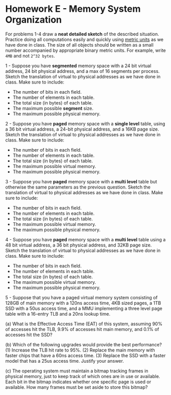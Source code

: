 # Homework E - Memory System Organization

For problems 1-4 draw a **neat detailed sketch** of the described
situation.  Practice doing all computations easily and quickly using [metric units](metric.md)
as we have done in class.  The size of all objects should be written as a small number
accompanied by appropriate binary metric units.  For example, write `4MB` and not `2^32 bytes`.

1 - Suppose you have **segmented** memory space with a 24 bit virtual address, 24 bit physical address,
and a max of 16 segments per process.  Sketch the translation of virtual to physical addresses as we have done in class. Make sure to include:
- The number of bits in each field.
- The number of elements in each table.
- The total size (in bytes) of each table.
- The maximum possible **segment** size.
- The maximum possible physical memory.

2 - Suppose you have **paged** memory space with a **single level** table,
using a 36 bit virtual address, a 24-bit physical address, and a 16KB page size.
Sketch the translation of virtual to physical addresses as we have done in class.
Make sure to include:
- The number of bits in each field.
- The number of elements in each table.
- The total size (in bytes) of each table.
- The maximum possible virtual memory.
- The maximum possible physical memory.

3 - Suppose you have **paged** memory space with a **multi level** table
but otherwise the same parameters as the previous question.
Sketch the translation of virtual to physical addresses as we have done in class.
Make sure to include:
- The number of bits in each field.
- The number of elements in each table.
- The total size (in bytes) of each table.
- The maximum possible virtual memory.
- The maximum possible physical memory.

4 - Suppose you have **paged** memory space with a **multi level** table
using a 48 bit virtual address, a 36 bit physical address, and 32KB page size.
Sketch the translation of virtual to physical addresses as we have done in class.
Make sure to include:
- The number of bits in each field.
- The number of elements in each table.
- The total size (in bytes) of each table.
- The maximum possible virtual memory.
- The maximum possible physical memory.


5 - Suppose that you have a paged virtual memory system consisting of 128GB of
main memory with a 120ns access time, 4KB sized pages, a 1TB SSD with a 50us access time,
and a MMU implementing a three level page table with a 16-entry TLB and a 20ns lookup time.

(a) What is the Effective Access Time (EAT) of this system, assuming 90% of accesses hit the TLB,
9.9% of accesses hit main memory, and 0.1% of accesses hit the SSD?

(b) Which of the following upgrades would provide the best performance? (1) Increase the TLB hit rate to 95%.  (2) Replace the main memory with faster chips that have a 60ns access time.  (3) Replace the SSD with a faster model that has a 25us access time.  Justify your answer.

(c) The operating system must maintain a bitmap tracking frames in physical
memory, just to keep track of which ones are in use or available.
Each bit in the bitmap indicates whether one specific page is used or available.
How many frames must be set aside to store this bitmap?

